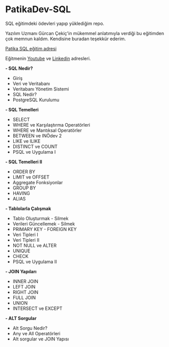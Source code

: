 # PatikaDev-SQL
SQL eğitimdeki ödevleri yapıp yüklediğim repo.

Yazılım Uzmanı Gürcan Çekiç'in mükemmel anlatımıyla verdiği bu eğitimden çok memnun kaldım. Kendisine buradan teşekkür ederim.

[Patika SQL eğitim adresi](https://app.patika.dev/courses/sql)

Eğitmenin [Youtube](https://www.youtube.com/c/ArinYazilim/about)  ve [Linkedin](https://www.linkedin.com/in/g%C3%BCrcan-%C3%A7eki%C3%A7-7a686611a/) adresleri.

**- SQL Nedir?**
- Giriş
- Veri ve Veritabanı
- Veritabanı Yönetim Sistemi
- SQL Nedir?
- PostgreSQL Kurulumu

**- SQL Temelleri**
- SELECT
- WHERE ve Karşılaştırma Operatörleri
- WHERE ve Mantıksal Operatörler
- BETWEEN ve INÖdev 2
- LIKE ve ILIKE
- DISTINCT ve COUNT
- PSQL ve Uygulama I

**- SQL Temelleri II**
- ORDER BY
- LIMIT ve OFFSET
- Aggregate Fonksiyonlar
- GROUP BY
- HAVING
- ALIAS

**- Tablolarla Çalışmak**
- Tablo Oluşturmak - Silmek
- Verileri Güncellemek - Silmek
- PRIMARY KEY - FOREIGN KEY
- Veri Tipleri I
- Veri Tipleri II
- NOT NULL ve ALTER
- UNIQUE
- CHECK
- PSQL ve Uygulama II

**- JOIN Yapıları**
- INNER JOIN
- LEFT JOIN
- RIGHT JOIN
- FULL JOIN
- UNION
- INTERSECT ve EXCEPT

**- ALT Sorgular**
- Alt Sorgu Nedir?
- Any ve All Operatörleri
- Alt sorgular ve JOIN Yapısı

